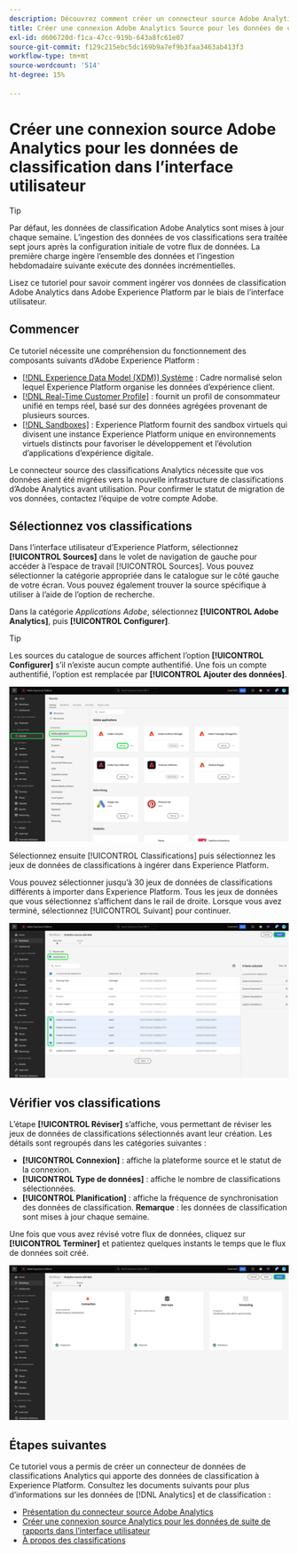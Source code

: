 ```yaml
---
description: Découvrez comment créer un connecteur source Adobe Analytics dans l’interface utilisateur pour importer les données de classification dans Adobe Experience Platform.
title: Créer une connexion Adobe Analytics Source pour les données de classification dans l’interface utilisateur
exl-id: d606720d-f1ca-47cc-919b-643a8fc61e07
source-git-commit: f129c215ebc5dc169b9a7ef9b3faa3463ab413f3
workflow-type: tm+mt
source-wordcount: '514'
ht-degree: 15%

---
```


# Créer une connexion source Adobe Analytics pour les données de classification dans l’interface utilisateur

>[!TIP]
>
>Par défaut, les données de classification Adobe Analytics sont mises à jour chaque semaine. L’ingestion des données de vos classifications sera traitée sept jours après la configuration initiale de votre flux de données. La première charge ingère l’ensemble des données et l’ingestion hebdomadaire suivante exécute des données incrémentielles.

Lisez ce tutoriel pour savoir comment ingérer vos données de classification Adobe Analytics dans Adobe Experience Platform par le biais de l’interface utilisateur.

## Commencer

Ce tutoriel nécessite une compréhension du fonctionnement des composants suivants d’Adobe Experience Platform :

* [[!DNL Experience Data Model (XDM)] Système](../../../../../xdm/home.md) : Cadre normalisé selon lequel Experience Platform organise les données d’expérience client.
* [[!DNL Real-Time Customer Profile]](../../../../../profile/home.md) : fournit un profil de consommateur unifié en temps réel, basé sur des données agrégées provenant de plusieurs sources.
* [[!DNL Sandboxes]](../../../../../sandboxes/home.md) : Experience Platform fournit des sandbox virtuels qui divisent une instance Experience Platform unique en environnements virtuels distincts pour favoriser le développement et l’évolution d’applications d’expérience digitale.

Le connecteur source des classifications Analytics nécessite que vos données aient été migrées vers la nouvelle infrastructure de classifications d’Adobe Analytics avant utilisation. Pour confirmer le statut de migration de vos données, contactez l’équipe de votre compte Adobe.

## Sélectionnez vos classifications

Dans l’interface utilisateur d’Experience Platform, sélectionnez **[!UICONTROL Sources]** dans le volet de navigation de gauche pour accéder à l’espace de travail [!UICONTROL Sources]. Vous pouvez sélectionner la catégorie appropriée dans le catalogue sur le côté gauche de votre écran. Vous pouvez également trouver la source spécifique à utiliser à l’aide de l’option de recherche.

Dans la catégorie *Applications Adobe*, sélectionnez **[!UICONTROL Adobe Analytics]**, puis **[!UICONTROL Configurer]**.

>[!TIP]
>
>Les sources du catalogue de sources affichent l’option **[!UICONTROL Configurer]** s’il n’existe aucun compte authentifié. Une fois un compte authentifié, l’option est remplacée par **[!UICONTROL Ajouter des données]**.

![Le catalogue des sources dans l’interface utilisateur d’Experience Platform avec la source Adobe Analytics sélectionnée.](../../../../images/tutorials/create/classifications/catalog.png)

Sélectionnez ensuite [!UICONTROL Classifications] puis sélectionnez les jeux de données de classifications à ingérer dans Experience Platform.

Vous pouvez sélectionner jusqu’à 30 jeux de données de classifications différents à importer dans Experience Platform. Tous les jeux de données que vous sélectionnez s’affichent dans le rail de droite. Lorsque vous avez terminé, sélectionnez [!UICONTROL Suivant] pour continuer.

![Page de classifications avec plusieurs jeux de données de classification sélectionnés.](../../../../images/tutorials/create/classifications/select.png)

## Vérifier vos classifications

L’étape **[!UICONTROL Réviser]** s’affiche, vous permettant de réviser les jeux de données de classifications sélectionnés avant leur création. Les détails sont regroupés dans les catégories suivantes :

* **[!UICONTROL Connexion]** : affiche la plateforme source et le statut de la connexion.
* **[!UICONTROL Type de données]** : affiche le nombre de classifications sélectionnées.
* **[!UICONTROL Planification]** : affiche la fréquence de synchronisation des données de classification. **Remarque** : les données de classification sont mises à jour chaque semaine.

Une fois que vous avez révisé votre flux de données, cliquez sur **[!UICONTROL Terminer]** et patientez quelques instants le temps que le flux de données soit créé.

![Page de révision des données de classification Adobe Analytics.](../../../../images/tutorials/create/classifications/review.png)

## Étapes suivantes

Ce tutoriel vous a permis de créer un connecteur de données de classifications Analytics qui apporte des données de classification à Experience Platform. Consultez les documents suivants pour plus d’informations sur les données de [!DNL Analytics] et de classification :

* [Présentation du connecteur source Adobe Analytics](../../../../connectors/adobe-applications/analytics.md)
* [Créer une connexion source Analytics pour les données de suite de rapports dans l’interface utilisateur](./analytics.md)
* [À propos des classifications](https://experienceleague.adobe.com/docs/analytics/components/classifications/c-classifications.html)
